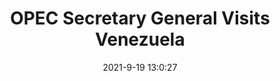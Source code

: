 ---
"title": "OPEC Secretary General Visits Venezuela"
"date": "2021-9-19 13:0:27"
"feed_name": "RIGZONE"
"feed_website": "http://www.rigzone.com/"
"feed_rss": "http://www.rigzone.com/news/rss/rigzone_latest.aspx"
"link": "https://www.rigzone.com/news/opec_secretary_general_visits_venezuela-19-sep-2021-166462-article/?rss=true"
"file": "_posts/2021-1-1-44247115f6ed9500a92a31497d4341931ce952e4.md"
"accident": "0"
"drilling": "0"
"dead": "0"
"injured": "0"
---